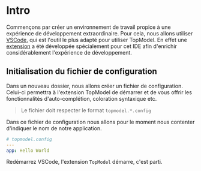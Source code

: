 # Intro

Commençons par créer un environnement de travail propice à une expérience de développement extraordinaire. Pour cela, nous allons utiliser [VSCode](https://code.visualstudio.com/), qui est l'outil le plus adapté pour utiliser TopModel. En effet une [extension](https://marketplace.visualstudio.com/items?itemName=JabX.topmodel) a été développée spécialement pour cet IDE afin d'enrichir considérablement l'expérience de développement.

## Initialisation du fichier de configuration

Dans un nouveau dossier, nous allons créer un fichier de configuration. Celui-ci permettra à l'extension TopModel de démarrer et de vous offrir les fonctionnalités d'auto-complétion, coloration syntaxique etc.

> Le fichier doit respecter le format `topmodel.*.config`

Dans ce fichier de configuration nous allons pour le moment nous contenter d'indiquer le nom de notre application.

```yaml
# topmodel.config
---
app: Hello World
```

Redémarrez VSCode, l'extension `TopModel` démarre, c'est parti.
